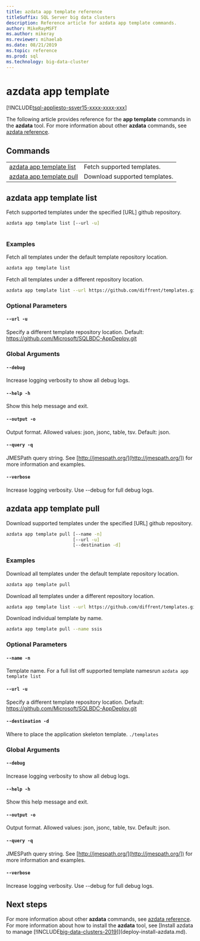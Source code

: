 ```yaml
---
title: azdata app template reference
titleSuffix: SQL Server big data clusters
description: Reference article for azdata app template commands.
author: MikeRayMSFT
ms.author: mikeray
ms.reviewer: mihaelab
ms.date: 08/21/2019
ms.topic: reference
ms.prod: sql
ms.technology: big-data-cluster
---
```


# azdata app template

[!INCLUDE[tsql-appliesto-ssver15-xxxx-xxxx-xxx](../includes/tsql-appliesto-ssver15-xxxx-xxxx-xxx.md)]

The following article provides reference for the **app template** commands in the **azdata** tool. For more information about other **azdata** commands, see [azdata reference](reference-azdata.md).

## Commands
|     |     |
| --- | --- |
[azdata app template list](#azdata-app-template-list) | Fetch supported templates.
[azdata app template pull](#azdata-app-template-pull) | Download supported templates.
## azdata app template list
Fetch supported templates under the specified [URL] github repository.
```bash
azdata app template list [--url -u] 
                         
```
### Examples
Fetch all templates under the default template repository location.
```bash
azdata app template list
```
Fetch all templates under a different repository location.
```bash
azdata app template list --url https://github.com/diffrent/templates.git
```
### Optional Parameters
#### `--url -u`
Specify a different template repository location. Default: https://github.com/Microsoft/SQLBDC-AppDeploy.git
### Global Arguments
#### `--debug`
Increase logging verbosity to show all debug logs.
#### `--help -h`
Show this help message and exit.
#### `--output -o`
Output format.  Allowed values: json, jsonc, table, tsv.  Default: json.
#### `--query -q`
JMESPath query string. See [http://jmespath.org/](http://jmespath.org/]) for more information and examples.
#### `--verbose`
Increase logging verbosity. Use --debug for full debug logs.
## azdata app template pull
Download supported templates under the specified [URL] github repository.
```bash
azdata app template pull [--name -n] 
                         [--url -u]  
                         [--destination -d]
```
### Examples
Download all templates under the default template repository location.
```bash
azdata app template pull
```
Download all templates under a different repository location.
```bash
azdata app template list --url https://github.com/diffrent/templates.git
```
Download individual template by name.
```bash
azdata app template pull --name ssis            
```
### Optional Parameters
#### `--name -n`
Template name. For a full list off supported template namesrun `azdata app template list`
#### `--url -u`
Specify a different template repository location. Default: https://github.com/Microsoft/SQLBDC-AppDeploy.git
#### `--destination -d`
Where to place the application skeleton template.
`./templates`
### Global Arguments
#### `--debug`
Increase logging verbosity to show all debug logs.
#### `--help -h`
Show this help message and exit.
#### `--output -o`
Output format.  Allowed values: json, jsonc, table, tsv.  Default: json.
#### `--query -q`
JMESPath query string. See [http://jmespath.org/](http://jmespath.org/]) for more information and examples.
#### `--verbose`
Increase logging verbosity. Use --debug for full debug logs.

## Next steps

For more information about other **azdata** commands, see [azdata reference](reference-azdata.md). For more information about how to install the **azdata** tool, see [Install azdata to manage [!INCLUDE[big-data-clusters-2019](../includes/ssbigdataclusters-ver15.md)]](deploy-install-azdata.md).
